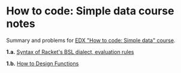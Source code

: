 # How to code: Simple data course notes
Summary and problems for [EDX "How to code: Simple data" course](https://www.edx.org/course/how-code-simple-data-ubcx-htc1x).

__1.a.__ [Syntax of Racket's BSL dialect, evaluation rules](module_01a/README.md)

__1.b.__ [How to Design Functions](module_01b/README.md)
